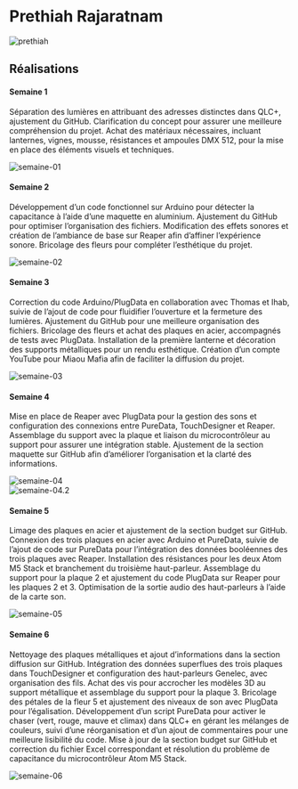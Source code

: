 # Prethiah Rajaratnam

![prethiah](https://github.com/user-attachments/assets/fc58409a-e799-4168-b50f-32023648f2f1)

## Réalisations

#### Semaine 1  

Séparation des lumières en attribuant des adresses distinctes dans QLC+, ajustement du GitHub. Clarification du concept pour assurer une meilleure compréhension du projet. Achat des matériaux nécessaires, incluant lanternes, vignes, mousse, résistances et ampoules DMX 512, pour la mise en place des éléments visuels et techniques.  

![semaine-01](https://github.com/user-attachments/assets/a84ca9da-1e12-4ba9-9a2b-1fa248324b66)  

#### Semaine 2  

Développement d’un code fonctionnel sur Arduino pour détecter la capacitance à l’aide d’une maquette en aluminium. Ajustement du GitHub pour optimiser l’organisation des fichiers. Modification des effets sonores et création de l’ambiance de base sur Reaper afin d’affiner l’expérience sonore. Bricolage des fleurs pour compléter l’esthétique du projet.  

![semaine-02](https://github.com/user-attachments/assets/95ca8ad6-a264-48b0-9f37-a7e60b750c52)  

#### Semaine 3  

Correction du code Arduino/PlugData en collaboration avec Thomas et Ihab, suivie de l’ajout de code pour fluidifier l’ouverture et la fermeture des lumières. Ajustement du GitHub pour une meilleure organisation des fichiers. Bricolage des fleurs et achat des plaques en acier, accompagnés de tests avec PlugData. Installation de la première lanterne et décoration des supports métalliques pour un rendu esthétique. Création d’un compte YouTube pour Miaou Mafia afin de faciliter la diffusion du projet.  

![semaine-03](https://github.com/user-attachments/assets/7e82b91a-4469-4391-acd8-5181992d07c3)  

#### Semaine 4  

Mise en place de Reaper avec PlugData pour la gestion des sons et configuration des connexions entre PureData, TouchDesigner et Reaper. Assemblage du support avec la plaque et liaison du microcontrôleur au support pour assurer une intégration stable. Ajustement de la section maquette sur GitHub afin d’améliorer l’organisation et la clarté des informations.  

![semaine-04](https://github.com/user-attachments/assets/f032b334-1299-4930-bb87-329a20bd906a)  
![semaine-04.2](https://github.com/user-attachments/assets/e52345e5-e6c0-4243-83ae-9b7ebced454e)  

#### Semaine 5  

Limage des plaques en acier et ajustement de la section budget sur GitHub. Connexion des trois plaques en acier avec Arduino et PureData, suivie de l’ajout de code sur PureData pour l’intégration des données booléennes des trois plaques avec Reaper. Installation des résistances pour les deux Atom M5 Stack et branchement du troisième haut-parleur. Assemblage du support pour la plaque 2 et ajustement du code PlugData sur Reaper pour les plaques 2 et 3. Optimisation de la sortie audio des haut-parleurs à l’aide de la carte son.  

![semaine-05](https://github.com/user-attachments/assets/52d526c3-2e36-4e60-88b3-5147cd06e8b0)  

#### Semaine 6  

Nettoyage des plaques métalliques et ajout d’informations dans la section diffusion sur GitHub. Intégration des données superflues des trois plaques dans TouchDesigner et configuration des haut-parleurs Genelec, avec organisation des fils. Achat des vis pour accrocher les modèles 3D au support métallique et assemblage du support pour la plaque 3. Bricolage des pétales de la fleur 5 et ajustement des niveaux de son avec PlugData pour l’égalisation. Développement d’un script PureData pour activer le chaser (vert, rouge, mauve et climax) dans QLC+ en gérant les mélanges de couleurs, suivi d’une réorganisation et d’un ajout de commentaires pour une meilleure lisibilité du code. Mise à jour de la section budget sur GitHub et correction du fichier Excel correspondant et résolution du problème de capacitance du microcontrôleur Atom M5 Stack.  

![semaine-06](https://github.com/user-attachments/assets/4a40e29e-93d5-4c3a-86e1-5eec1eaca6b7)  
